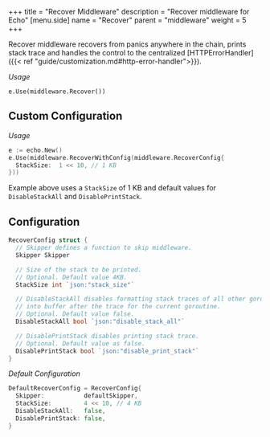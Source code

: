 +++
title = "Recover Middleware"
description = "Recover middleware for Echo"
[menu.side]
  name = "Recover"
  parent = "middleware"
  weight = 5
+++

Recover middleware recovers from panics anywhere in the chain, prints stack trace
and handles the control to the centralized
[HTTPErrorHandler]({{< ref "guide/customization.md#http-error-handler">}}).

*Usage*

`e.Use(middleware.Recover())`

## Custom Configuration

*Usage*

```go
e := echo.New()
e.Use(middleware.RecoverWithConfig(middleware.RecoverConfig{
  StackSize:  1 << 10, // 1 KB
}))
```

Example above uses a `StackSize` of 1 KB and default values for `DisableStackAll`
and `DisablePrintStack`.

## Configuration

```go
RecoverConfig struct {
  // Skipper defines a function to skip middleware.
  Skipper Skipper

  // Size of the stack to be printed.
  // Optional. Default value 4KB.
  StackSize int `json:"stack_size"`

  // DisableStackAll disables formatting stack traces of all other goroutines
  // into buffer after the trace for the current goroutine.
  // Optional. Default value false.
  DisableStackAll bool `json:"disable_stack_all"`

  // DisablePrintStack disables printing stack trace.
  // Optional. Default value as false.
  DisablePrintStack bool `json:"disable_print_stack"`
}
```

*Default Configuration*

```go
DefaultRecoverConfig = RecoverConfig{
  Skipper:           defaultSkipper,
  StackSize:         4 << 10, // 4 KB
  DisableStackAll:   false,
  DisablePrintStack: false,
}
```
